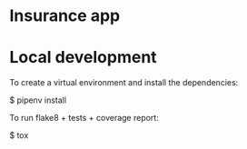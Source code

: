 # Insurance app

# Local development

To create a virtual environment and install the dependencies:

$ pipenv install

To run flake8 + tests + coverage report:

$ tox

